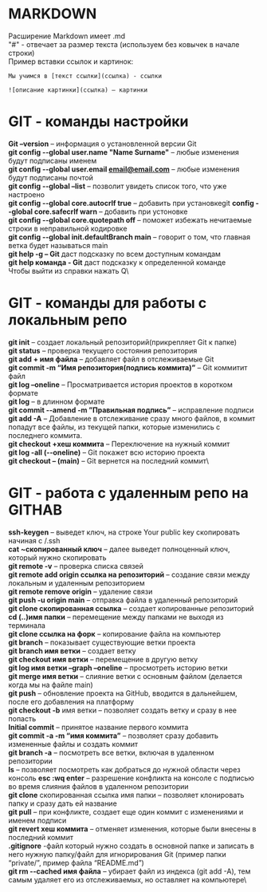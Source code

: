 # MARKDOWN
Расширение Markdown имеет .md\
"#" - отвечает за размер текста (используем без ковычек в начале строки)\
Пример вставки ссылок и картинок:

    Мы учимся в [текст ссылки](ссылка) - ссылки

    ![описание картинки](ссылка) – картинки

# GIT - команды настройки

**Git –version** – информация о установленной версии Git\
**git config --global user.name "Name Surname"** – любые изменения будут подписаны именем\
**git config --global user.email email@email.com** – любые изменения будут подписаны почтой\
**git config --global –list** – позволит увидеть список того, что уже настроено\
**git config --global core.autocrlf true** – добавить при установкеgit **config --global core.safecrlf warn** – добавить при устоновке\
**git config --global core.quotepath off** – поможет избежать нечитаемые строки в неправильной кодировке\
**git config --global init.defaultBranch main** – говорит о том, что главная ветка будет называться main\
**git help -g – Git** даст подсказку по всем доступным командам\
**git help команда - Git** даст подсказку к определенной команде\
Чтобы выйти из справки нажать Q\

# GIT - команды для работы с локальным репо

**git init** – создает локальный репозиторий(прикрепляет Git к папке)\
**git status** – проверка текущего состояния репозитория\
**git add + имя файла** – добавляет файл в отслеживаемые Git\
**git commit -m “Имя репозитория(подпись коммита)”** – Git коммитит файл\
**git log –oneline** – Просматривается история проектов в коротком формате\
**git log** – в длинном формате\
**git commit --amend -m ”Правильная подпись”** – исправление подписи\
**git add -A** – Добавление в отслеживание сразу много файлов, в коммит попадут все файлы, из текущей папки, которые изменились с последнего коммита.\
**git checkout +хеш коммита** – Переключение на нужный коммит\
**git log -all (--oneline)** – Git покажет всю историю проекта\
**git checkout – (main)** – Git вернется на последний коммит\

# GIT - работа с удаленным репо на GITHAB

**ssh-keygen** – выведет ключ, на строке Your public key скопировать начиная с /.ssh\
**cat ~скопированный ключ** – далее выведет полноценный ключ, который нужно скопировать\
**git remote -v** – проверка списка связей \
**git remote add origin ссылка на репозиторий** – создание связи между локальным и удаленным репозиторием\
**git remote remove origin** – удаление связи\
**git push -u origin main** – отправка файла в удаленный репозиторий\
**git clone скопированная ссылка** – создает копированные репозиторий\
**cd (..)имя папки** – перемещение между папками не выходя из терминала\
**git clone ссылка на форк** – копирование файла на компьютер\
**git branch** – показывает существующие ветки проекта\
**git branch имя ветки** – создает ветку \
**git checkout имя ветки** – перемещение в другую ветку\
**git log имя ветки –graph –oneline** – просмотреть историю ветки\
**git merge имя ветки** – слияние ветки с основным файлом (делается когда мы на файле main)\
**git push** – обновление проекта на GitHub, вводится в дальнейшем, после его добавления на платформу\
**git checkout -b** имя ветки – позволяет создать ветку и сразу в нее попасть\
**Initial commit** – принятое название первого коммита\
**git commit -a -m “имя коммита”** – позволяет сразу добавить измененные файлы и создать коммит\
**git branch -a** – посмотреть все ветки, включая в удаленном репозитории\
**ls** – позволяет посмотреть как добраться до нужной области через консоль
**esc :wq enter** – разрешение конфликта на консоле с подписью во время слияния файлов в удаленном репозитории\
**git clone** скопированная ссылка имя папки – позволяет клонировать папку и сразу дать ей название\
**git pull** – при конфликте, создает еще один коммит с изменениями и именем подписи\
**git revert хеш коммита** – отменяет изменения, которые были внесены в последний коммит\
**.gitignore** -файл который нужно создать в основной папке и записать в него нужную папку/файл для игнорирования Git (пример папки “private/”, пример файла “README.md”)\
**git rm --cached имя файла** – убирает файл из индекса (git add -A), тем самым удаляет его из отслеживаемых, но оставляет на компьютере\
